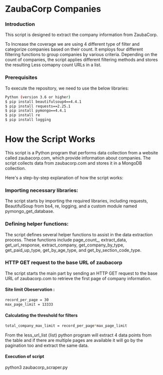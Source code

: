 
# ZaubaCorp Companies
### Introduction
This script is designed to extract the company information from ZaubaCorp.

To Increase the coverage we are using 4 different type of filter and categorize companies based on their count. It employs four different filtering functions to group companies by various criteria. Depending on the count of companies, the script applies different filtering methods and stores the resulting Less comapny count URLs in a list.

### Prerequisites
To execute the repository, we need to use the below libraries:

```bash
Python (version 3.6 or higher)
$ pip install beautifulsoup4==4.4.1
$ pip install requests==2.25.1
$ pip install pymongo==4.4.1
$ pip install re
$ pip install logging
```

# How the Script Works

This script is a Python program that performs data collection from a website called zaubacorp.com, which provide information about companies. The script collects data from zaubacorp.com and stores it in a MongoDB collection.

Here's a step-by-step explanation of how the script works:

### Importing necessary libraries:

The script starts by importing the required libraries, including requests, BeautifulSoup from bs4, re, logging, and a custom module named pymongo_get_database.
### Defining helper functions:

The script defines several helper functions to assist in the data extraction process. These functions include page_count_, extract_data, get_url_response, extract_company, get_company_by_type, get_paid_up_type, get_by_age_type, and get_by_section_code_type.

### HTTP GET request to the base URL of zaubacorp
The script starts the main part by sending an HTTP GET request to the base URL of zaubacorp.com to retrieve the first page of company information.

#### Site limit Obeservation :
```bash
record_per_page = 30
max_page_limit = 13333
```
#### Calculating the threshold for filters
```bash
total_company_max_limit = record_per_page*max_page_limit
```
From the less_url_list (list) python program will extract 4 data points from the table and if there are multiple pages are available it will go by the pagination too and extract the same data.

#### Execution of script 
python3 zaubacorp_scraper.py
